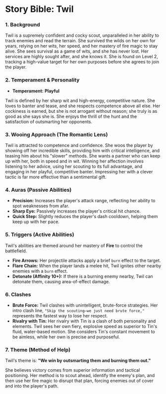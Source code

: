 # Story Bible: Twil

### 1. Background

Twil is a supremely confident and cocky scout, unparalleled in her ability to track enemies and read the terrain. She survived the wilds on her own for years, relying on her wits, her speed, and her mastery of fire magic to stay alive. She sees survival as a game of wits, and she has never lost. Her services are highly sought after, and she knows it. She is found on Level 2, tracking a high-value target for her own purposes before she agrees to join the player.

### 2. Temperament & Personality

-   **Temperament:** **Playful**

Twil is defined by her sharp wit and high-energy, competitive nature. She loves to banter and tease, and she respects competence above all else. Her cockiness is earned, but she is not arrogant without reason; she truly is as good as she says she is. She enjoys the thrill of the hunt and the satisfaction of outsmarting her opponents.

### 3. Wooing Approach (The Romantic Lens)

Twil is attracted to competence and confidence. She woos the player by showing off her incredible skills, providing him with critical intelligence, and teasing him about his "slower" methods. She wants a partner who can keep up with her, both in speed and in wit. Winning her affection involves listening to her advice, using her scouting to its full advantage, and engaging in her playful, competitive banter. Impressing her with a clever tactic is far more effective than a sentimental gift.

### 4. Auras (Passive Abilities)

-   **Precision:** Increases the player's attack range, reflecting her ability to spot weaknesses from afar.
-   **Sharp Eye:** Passively increases the player's critical hit chance.
-   **Quick Step:** Slightly reduces the player's dash cooldown, helping them keep up with her pace.

### 5. Triggers (Active Abilities)

Twil's abilities are themed around her mastery of **Fire** to control the battlefield.

-   **Fire Arrows:** Her projectile attacks apply a brief `burn` effect to the target.
-   **Flare Chain:** When the player lands a melee hit, Twil ignites other nearby enemies with a `burn` effect.
-   **Detonate (Affinity 10+):** If there is a burning enemy nearby, Twil can detonate them, causing area-of-effect damage.

### 6. Clashes

-   **Brute Force:** Twil clashes with unintelligent, brute-force strategies. Her intro clash line, `"Skip the scouting—we just need brute force,"` represents the fastest way to lose her respect.
-   **Rivalry with Tin:** Her rivalry with Tin is a clash of both personality and elements. Twil sees her own fiery, explosive speed as superior to Tin's fluid, water-based motion. She considers Tin's constant movement to be aimless, while her own is precise and purposeful.

### 7. Theme (Method of Help)

Twil's theme is: **"We win by outsmarting them and burning them out."**

She believes victory comes from superior information and tactical positioning. Her method is to scout ahead, identify the enemy's plan, and then use her fire magic to disrupt that plan, forcing enemies out of cover and into the player's path.
